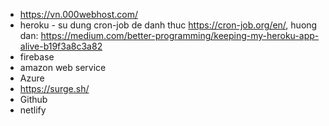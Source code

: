 - https://vn.000webhost.com/
- heroku - su dung cron-job de danh thuc https://cron-job.org/en/, huong dan: https://medium.com/better-programming/keeping-my-heroku-app-alive-b19f3a8c3a82
- firebase
- amazon web service
- Azure
- https://surge.sh/
- Github
- netlify